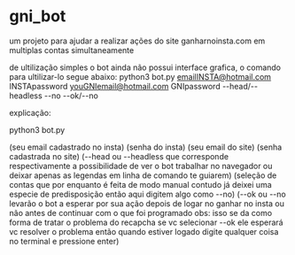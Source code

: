 # gni_bot
um projeto para ajudar a realizar ações do site ganharnoinsta.com em multiplas contas simultaneamente 

de ultilização simples o bot ainda não possui interface grafica, o comando para ultilizar-lo segue abaixo:
python3 bot.py emailINSTA@hotmail.com INSTApassword youGNIemail@hotmail.com GNIpassword --head/--headless --no --ok/--no

explicação:

python3 bot.py

(seu email cadastrado no insta) 
(senha do insta) 
(seu email do site) 
(senha cadastrada no site) 
(--head ou --headless que corresponde respectivamente
a possibilidade de ver o bot trabalhar no navegador ou deixar apenas as legendas em linha de comando te guiarem) 
(seleção de contas que por enquanto é feita de modo manual contudo já deixei uma especie de predisposição então aqui digitem algo como --no) 
(--ok ou --no levarão o bot a esperar por sua ação depois de logar no ganhar no insta ou não antes de continuar com o que foi programado obs: isso se da como forma de tratar o problema do recapcha se vc selecionar --ok ele esperará vc resolver o problema então quando estiver logado digite qualquer coisa no terminal
e pressione enter)

